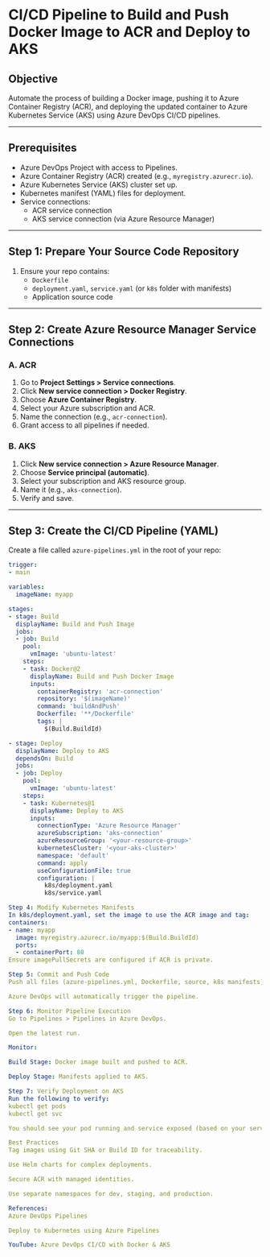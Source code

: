 # CI/CD Pipeline to Build and Push Docker Image to ACR and Deploy to AKS

## Objective
Automate the process of building a Docker image, pushing it to Azure Container Registry (ACR), and deploying the updated container to Azure Kubernetes Service (AKS) using Azure DevOps CI/CD pipelines.

---

## Prerequisites
- Azure DevOps Project with access to Pipelines.
- Azure Container Registry (ACR) created (e.g., `myregistry.azurecr.io`).
- Azure Kubernetes Service (AKS) cluster set up.
- Kubernetes manifest (YAML) files for deployment.
- Service connections:
  - ACR service connection
  - AKS service connection (via Azure Resource Manager)

---

## Step 1: Prepare Your Source Code Repository
1. Ensure your repo contains:
   - `Dockerfile`
   - `deployment.yaml`, `service.yaml` (or `k8s` folder with manifests)
   - Application source code

---

## Step 2: Create Azure Resource Manager Service Connections

### A. ACR
1. Go to **Project Settings > Service connections**.
2. Click **New service connection > Docker Registry**.
3. Choose **Azure Container Registry**.
4. Select your Azure subscription and ACR.
5. Name the connection (e.g., `acr-connection`).
6. Grant access to all pipelines if needed.

### B. AKS
1. Click **New service connection > Azure Resource Manager**.
2. Choose **Service principal (automatic)**.
3. Select your subscription and AKS resource group.
4. Name it (e.g., `aks-connection`).
5. Verify and save.

---

## Step 3: Create the CI/CD Pipeline (YAML)

Create a file called `azure-pipelines.yml` in the root of your repo:

```yaml
trigger:
- main

variables:
  imageName: myapp

stages:
- stage: Build
  displayName: Build and Push Image
  jobs:
  - job: Build
    pool:
      vmImage: 'ubuntu-latest'
    steps:
    - task: Docker@2
      displayName: Build and Push Docker Image
      inputs:
        containerRegistry: 'acr-connection'
        repository: '$(imageName)'
        command: 'buildAndPush'
        Dockerfile: '**/Dockerfile'
        tags: |
          $(Build.BuildId)

- stage: Deploy
  displayName: Deploy to AKS
  dependsOn: Build
  jobs:
  - job: Deploy
    pool:
      vmImage: 'ubuntu-latest'
    steps:
    - task: Kubernetes@1
      displayName: Deploy to AKS
      inputs:
        connectionType: 'Azure Resource Manager'
        azureSubscription: 'aks-connection'
        azureResourceGroup: '<your-resource-group>'
        kubernetesCluster: '<your-aks-cluster>'
        namespace: 'default'
        command: apply
        useConfigurationFile: true
        configuration: |
          k8s/deployment.yaml
          k8s/service.yaml

Step 4: Modify Kubernetes Manifests
In k8s/deployment.yaml, set the image to use the ACR image and tag:
containers:
- name: myapp
  image: myregistry.azurecr.io/myapp:$(Build.BuildId)
  ports:
  - containerPort: 80
Ensure imagePullSecrets are configured if ACR is private.

Step 5: Commit and Push Code
Push all files (azure-pipelines.yml, Dockerfile, source, k8s manifests) to your main branch.

Azure DevOps will automatically trigger the pipeline.

Step 6: Monitor Pipeline Execution
Go to Pipelines > Pipelines in Azure DevOps.

Open the latest run.

Monitor:

Build Stage: Docker image built and pushed to ACR.

Deploy Stage: Manifests applied to AKS.

Step 7: Verify Deployment on AKS
Run the following to verify:
kubectl get pods
kubectl get svc

You should see your pod running and service exposed (based on your service.yaml).

Best Practices
Tag images using Git SHA or Build ID for traceability.

Use Helm charts for complex deployments.

Secure ACR with managed identities.

Use separate namespaces for dev, staging, and production.

References:
Azure DevOps Pipelines

Deploy to Kubernetes using Azure Pipelines

YouTube: Azure DevOps CI/CD with Docker & AKS